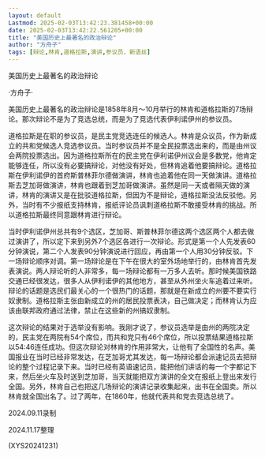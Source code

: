 ```yaml
---
layout: default
Lastmod: 2025-02-03T13:42:23.381458+00:00
date: 2025-02-03T13:42:22.561205+00:00
title: "美国历史上最著名的政治辩论"
author: "方舟子"
tags: [辩论,林肯,道格拉斯,演讲,参议员，新语丝]
---
```


美国历史上最著名的政治辩论

·方舟子·

美国历史上最著名的政治辩论是1858年8月～10月举行的林肯和道格拉斯的7场辩论。那次辩论不是为了竞选总统，而是为了竞选代表伊利诺伊州的参议员。

道格拉斯是在职的参议员，是民主党竞选连任的候选人。林肯是众议员，作为新成立的共和党候选人竞选参议员。当时参议员并不是全民投票选出来的，而是由州议会两院投票选出。因为道格拉斯所在的民主党在伊利诺伊州议会是多数党，他肯定能够连任，所以没有必要搞辩论，对他没有好处，但林肯追着他要搞辩论。道格拉斯在伊利诺伊的首府斯普林菲尔德做演讲，林肯也追着他在同一天做演讲。道格拉斯去芝加哥做演讲，林肯也跟着到芝加哥做演讲。虽然是同一天或者隔天做的演讲，林肯的演讲又是在批驳道格拉斯，但因为不是辩论，道格拉斯没法反驳他。另外，当时有不少报纸支持林肯，报纸评论员讽刺道格拉斯不敢接受林肯的挑战。所以道格拉斯最终同意跟林肯进行辩论。

当时伊利诺伊州总共有9个选区，芝加哥、斯普林菲尔德这两个选区两个人都去做过演讲了，所以定下来到另外7个选区各进行一次辩论。形式是第一个人先发表60分钟演说，第二个人发表90分钟演说进行回应，再由第一个人用30分钟反驳。下一场辩论顺序对调。第一场辩论是在下午在很大的室外场地举行的，由林肯首先发表演说。两人辩论听的人非常多，每一场辩论都有一万多人去听。那时候美国铁路交通已经很发达，很多人从伊利诺伊的其他地方，甚至从外州坐火车追着过来听。辩论的话题是选民们最关心的一个很热门的话题，那就是在新成立的州要不要实行奴隶制。道格拉斯主张由新成立的州的居民投票表决，自己做决定；而林肯认为应该由联邦政府通过法律，禁止在这些新的州搞奴隶制。

这次辩论的结果对于选举没有影响。我刚才说了，参议员选举是由州的两院决定的，民主党在两院有54个席位，而共和党只有46个席位，所以投票结果道格拉斯以54:46连任成功。但这次辩论对林肯的作用非常大，让他有了全国性的名声。美国报业在当时已经非常发达，在芝加哥尤其发达，每一场辩论都会派速记员去把辩论的整个过程记录下来。当时已经有英语速记员，能把他们讲话的每一个字都记下来，然后坐火车及时送到芝加哥，当天就能把双方演讲的全文在报纸上登出来发行全国。另外，林肯自己也把这几场辩论的演讲记录收集起来，出书在全国卖。所以林肯就全国出名了。过了两年，在1860年，他就代表共和党去竞选总统了。

2024.09.11录制

2024.11.17整理

(XYS20241231)


